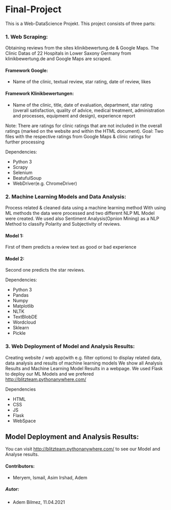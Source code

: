 # Final-Project

This is a Web-DataScience Projekt. This project consists of three parts:

### 1. Web Scraping:
Obtaining reviews from the sites klinikbewertung.de & Google Maps.
The Clinic Datas of 22 Hospitals in Lower Saxony Germany from klinikbewertung.de and Google Maps are scraped. 

#### Framework Google:
- Name of the clinic, textual review, star rating, date of review, likes

#### Framework Klinikbewertungen:
- Name of the clinic, title, date of evaluation, department, star rating (overall satisfaction, quality of advice, medical treatment, administration and processes, equipment and design), experience report

Note: There are ratings for clinic ratings that are not included in the overall ratings (marked on the website and within the HTML document).
Goal: Two files with the respective ratings from Google Maps & clinic ratings for further processing

Dependencies:
- Python 3
- Scrapy
- Selenium
- BeatufulSoup
- WebDriver(e.g. ChromeDriver)

### 2. Machine Learning Models and Data Analysis:
Process related & cleaned data using a machine learning method
With using ML methods the data were processed and two different NLP ML Model were created.
We used also Sentiment Analysis(Opnion Mining) as a NLP Method to classify Polarity and Subjectivity of reviews.

#### Model 1:
First of them predicts a review text as good or bad experience
#### Model 2:
Second one predicts the star reviews.

Dependencies:
- Python 3
- Pandas
- Numpy
- Matplotlib
- NLTK
- TextBlobDE
- Wordcloud
- Sklearn
- Pickle


### 3. Web Deployment of Model and Analysis Results:
Creating website / web app(with e.g. filter options) to display related data, data analysis and results of machine learning models
We show all Analysis Results and Machine Learning Model Results in a webpage. We used Flask to deploy our ML Models and we prefered http://blitzteam.pythonanywhere.com/

Dependencies
- HTML
- CSS
- JS
- Flask
- WebSpace

## Model Deployment and Analysis Results: 
You can visit http://blitzteam.pythonanywhere.com/ to see our Model and Analyse results.

#### Contributors:
- Meryem, Ismail, Asim Irshad, Adem

##### Autor:
- Adem Bilmez, 11.04.2021
